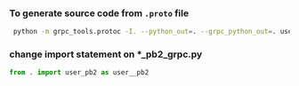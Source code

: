 ### To generate source code from `.proto` file
```bash
 python -m grpc_tools.protoc -I. --python_out=. --grpc_python_out=. user.proto
```

### change import statement on *_pb2_grpc.py 
```python
from . import user_pb2 as user__pb2
```
